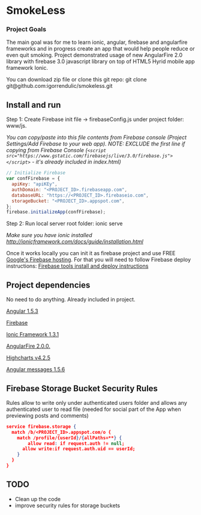 # SmokeLess

### Project Goals

The main goal was for me to learn ionic, angular, firebase and angularfire frameworks and in progress create an app that would help people reduce or even quit smoking. Project demonstrated usage of new AngularFire 2.0 library with firebase 3.0 javascript library on top of HTML5 Hyrid mobile app framework Ionic. 

You can download zip file or clone this git repo: git clone git@<span></span>github.com:igorrendulic/smokeless.git

## Install and run

Step 1: Create Firebase init file -> firebaseConfig.js under project folder: www/js. 

*You can copy/paste into this file contents from Firebase console (Project Settings/Add Firebase to your web app).
NOTE: EXCLUDE the first line if copying from Firebase Console (```<script src="https://www.gstatic.com/firebasejs/live/3.0/firebase.js"></script>``` - it's already included in index.html)*
```javascript
// Initialize Firebase
var confFirebase = {
  apiKey: "apiKEy",
  authDomain: "<PROJECT_ID>.firebaseapp.com",
  databaseURL: "https://<PROJECT_ID>.firebaseio.com",
  storageBucket: "<PROJECT_ID>.appspot.com",
};
firebase.initializeApp(confFirebase);
```

Step 2: Run local server root folder: ionic serve

*Make sure you have ionic installed http://ionicframework.com/docs/guide/installation.html*

Once it works locally you can init it as firebase project and use FREE [Google's Firebase hosting](https://firebase.google.com/). For that you will need to follow Firebase deploy instructions:
[Firebase tools install and deploy instructions](https://www.firebase.com/docs/hosting/guide/deploying.html)

## Project dependencies

No need to do anything. Already included in project.

[Angular 1.5.3](https://angularjs.org/)

[Firebase](https://firebase.google.com/)

[Ionic Framework 1.3.1](http://ionicframework.com/)

[AngularFire 2.0.0.](http://ionicframework.com/)

[Highcharts v4.2.5](http://www.highcharts.com/)

[Angular messages 1.5.6](https://docs.angularjs.org/api/ngMessages)

## Firebase Storage Bucket Security Rules

Rules allow to write only under authenticated users folder and allows any authenticated user to read file (needed for social part of the App when previewing posts and comments)

```json
service firebase.storage {
  match /b/<PROJECT_ID>.appspot.com/o {
    match /profile/{userId}/{allPaths=**} {
    	allow read: if request.auth != null;
      allow write:if request.auth.uid == userId;
    }
  }
}
```

## TODO

- Clean up the code
- improve security rules for storage buckets

